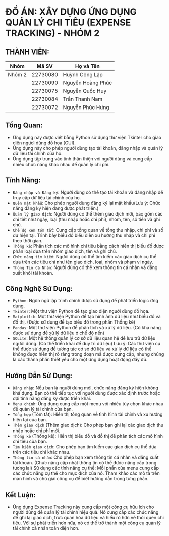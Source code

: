 # ĐỒ ÁN: XÂY DỰNG ỨNG DỤNG QUẢN LÝ CHI TIÊU (EXPENSE TRACKING) - NHÓM 2

## THÀNH VIÊN:
| Nhóm   | Mã SV   | Họ và Tên        |
|--------|---------|------------------|
| Nhóm 2 | 22730080 | Huỳnh Công Lập   |
|        | 22730090 | Nguyễn Hoàng Phúc|
|        | 22730075 | Nguyễn Quốc Huy  |
|        | 22730084 | Trần Thanh Nam   |
|        | 22730072 | Nguyễn Phúc Hưng |

## Tổng Quan:
- Ứng dụng này được viết bằng Python sử dụng thư viện Tkinter cho giao diện người dùng đồ họa (GUI).
- Ứng dụng này cho phép người dùng tạo tài khoản, đăng nhập và quản lý dữ liệu tài chính của họ.
- Ứng dụng tập trung vào tính thân thiện với người dùng và cung cấp nhiều chức năng khác nhau để quản lý chi phí.

## Tính Năng:
- `Đăng nhập và Đăng ký`: Người dùng có thể tạo tài khoản và đăng nhập để truy cập dữ liệu tài chính của họ. 
- `Quên mật khẩu`: Cho phép người dùng đăng ký lại mật khẩu(Lưu ý: Chức năng đăng ký hiện đang được phát triển.)
- `Quản lý giao dịch`: Người dùng có thể thêm giao dịch mới, bao gồm các chi tiết như ngày, loại (thu nhập hoặc chi phí), nhóm, tên, số tiền và ghi chú.
- `Chế độ xem tóm tắt`: Cung cấp tổng quan về tổng thu nhập, chi phí và số dư hiện tại. Trình bày biểu đồ biểu diễn xu hướng thu nhập và chi phí theo thời gian.
- `Thống kê`: Phân tích các mô hình chi tiêu bằng cách hiển thị biểu đồ được phân loại dựa trên nhóm giao dịch, tên và ghi chú.
- `Chức năng tìm kiếm`: Người dùng có thể tìm kiếm các giao dịch cụ thể dựa trên các tiêu chí như tên giao dịch, loại, nhóm và phạm vi ngày.
- `Thông Tin Cá Nhân`: Người dùng có thể xem thông tin cá nhân và đăng xuất khỏi tài khoản.

## Công Nghệ Sử Dụng:
- `Python`: Ngôn ngữ lập trình chính được sử dụng để phát triển logic ứng dụng.
- `Tkinter`: Một thư viện Python để tạo giao diện người dùng đồ họa.
- `Matplotlib`: Một thư viện Python để tạo hình ảnh dữ liệu như biểu đồ và đồ thị. (Được sử dụng để tạo biểu đồ trong phần Thống kê)
- `Pandas`: Một thư viện Python để phân tích và xử lý dữ liệu. (Có khả năng được sử dụng để xử lý dữ liệu ở chế độ nền)
- `SQLite`: Một hệ thống quản lý cơ sở dữ liệu quan hệ để lưu trữ dữ liệu người dùng. (Có thể triển khai để duy trì dữ liệu)
Lưu ý: Các thư viện cụ thể được sử dụng để tương tác cơ sở dữ liệu và xử lý dữ liệu có thể không được hiển thị rõ ràng trong đoạn mã được cung cấp, nhưng chúng là các thành phần thiết yếu cho một ứng dụng hoạt động đầy đủ.

## Hướng Dẫn Sử Dụng:
- `Đăng nhập`: Nếu bạn là người dùng mới, chức năng đăng ký hiện không khả dụng. Bạn có thể tiếp tục với người dùng được xác định trước hoặc đợi tính năng đăng ký được triển khai.
- `Menu chính`: Ứng dụng cung cấp một menu với nhiều tùy chọn khác nhau để quản lý tài chính của bạn.
- `Tổng hợp` (Tóm tắt): Hiển thị tổng quan về tình hình tài chính và xu hướng hiện tại của bạn.
- `Thêm giao dịch` (Thêm giao dịch): Cho phép bạn ghi lại các giao dịch thu nhập hoặc chi phí mới.
- `Thống kê` (Thống kê): Hiển thị biểu đồ và đồ thị để phân tích các mô hình chi tiêu của bạn.
- `Tìm kiếm giao dịch`: Cho phép bạn tìm kiếm các giao dịch cụ thể dựa trên các tiêu chí khác nhau.
- `Thông tin cá nhân`: Cho phép bạn xem thông tin cá nhân và đăng xuất tài khoản. (Chức năng cập nhật thông tin có thể được nâng cấp trong tương lai)
Sử dụng các tính năng cụ thể: Mỗi phần của menu cung cấp các chức năng cụ thể cho mục đích của nó. Tham khảo các mô tả trên màn hình và chú giải công cụ để biết hướng dẫn trong từng phần.

## Kết Luận:
- Ứng dụng Expense Tracking này cung cấp một công cụ hữu ích cho người dùng để quản lý tài chính hiệu quả. Nó cung cấp các chức năng để ghi lại giao dịch, trực quan hóa dữ liệu và hiểu rõ hơn về thói quen chi tiêu. Với sự phát triển hơn nữa, nó có thể trở thành một công cụ quản lý tài chính cá nhân toàn diện hơn.